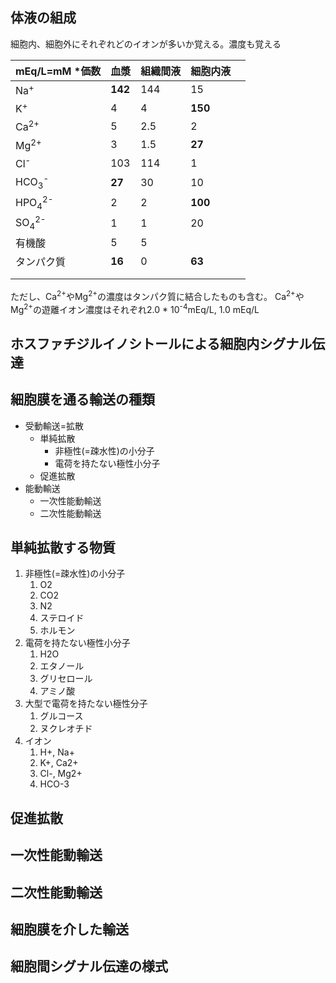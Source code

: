 ## 体液の組成
細胞内、細胞外にそれぞれどのイオンが多いか覚える。濃度も覚える

| mEq/L=mM *価数                    | 血漿      | 組織間液 | 細胞内液    |     |
| ------------------------------- | ------- | ---- | ------- | --- |
| Na<sup>+</sup>                  | **142** | 144  | 15      |     |
| K<sup>+</sup>                   | 4       | 4    | **150** |     |
| Ca<sup>2+</sup>                 | 5       | 2.5  | 2       |     |
| Mg<sup>2+</sup>                 | 3       | 1.5  | **27**  |     |
| Cl<sup>-</sup>                  | 103     | 114  | 1       |     |
| HCO<sub>3</sub><sup>-</sup>     | **27**  | 30   | 10      |     |
| HPO<sub>4</sub><sup>2-</sup>    | 2       | 2    | **100** |     |
| SO<sub>4</sub><sup>2-</sup><br> | 1       | 1    | 20      |     |
| 有機酸                             | 5       | 5    |         |     |
| タンパク質                           | **16**  | 0    | **63**  |     |
|                                 |         |      |         |     |
|                                 |         |      |         |     |
ただし、Ca<sup>2+</sup>やMg<sup>2+</sup>の濃度はタンパク質に結合したものも含む。
Ca<sup>2+</sup>やMg<sup>2+</sup>の遊離イオン濃度はそれぞれ2.0 * 10<sup>-4</sup>mEq/L, 1.0 mEq/L
## ホスファチジルイノシトールによる細胞内シグナル伝達
## 細胞膜を通る輸送の種類
- 受動輸送=拡散
	- 単純拡散
		- 非極性(=疎水性)の小分子
		- 電荷を持たない極性小分子
	- 促進拡散
- 能動輸送
	- 一次性能動輸送
	- 二次性能動輸送
## 単純拡散する物質
1. 非極性(=疎水性)の小分子
	1. O2
	2. CO2
	3. N2
	4. ステロイド
	5. ホルモン
2. 電荷を持たない極性小分子
	1. H2O
	2. エタノール
	3. グリセロール
	4. アミノ酸
3. 大型で電荷を持たない極性分子
	1. グルコース
	2. ヌクレオチド
4. イオン
	1. H+, Na+
	2. K+, Ca2+
	3. Cl-, Mg2+
	4. HCO-3
## 促進拡散
## 一次性能動輸送
## 二次性能動輸送
## 細胞膜を介した輸送
## 細胞間シグナル伝達の様式
